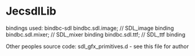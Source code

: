# JecsdlLib

bindings used:
bindbc-sdl
bindbc.sdl.image;            // SDL_image binding
bindbc.sdl.mixer;            // SDL_mixer binding
bindbc.sdl.ttf;              // SDL_ttf binding

Other peoples source code:
sdl_gfx_primitives.d - see this file for author
